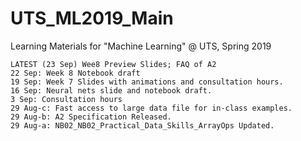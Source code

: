 # UTS_ML2019_Main
Learning Materials for "Machine Learning" @ UTS, Spring 2019

```
LATEST (23 Sep) Wee8 Preview Slides; FAQ of A2
22 Sep: Week 8 Notebook draft
19 Sep: Week 7 Slides with animations and consultation hours.
16 Sep: Neural nets slide and notebook draft.
3 Sep: Consultation hours
29 Aug-c: Fast access to large data file for in-class examples.
29 Aug-b: A2 Specification Released.
29 Aug-a: NB02_NB02_Practical_Data_Skills_ArrayOps Updated.
```
